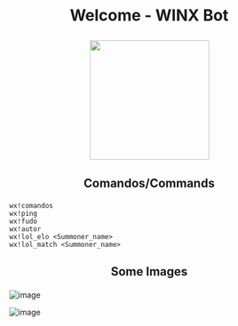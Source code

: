 <h1 align="center">

Welcome - WINX Bot

</h1>

<h3 align="center">
  <img src="https://images-wixmp-ed30a86b8c4ca887773594c2.wixmp.com/intermediary/f/7bdcbaeb-4bb9-47f8-817b-e4bf72a3f07e/dcgbsax-b89108e1-d31a-4791-97bc-c72c50a90edb.png/v1/fill/w_275,h_350,strp/winx_club_bloom_png_by_princessbloom93_dcgbsax-350t.png" width="215"><br>
</h3>

<h2 align="center">

Comandos/Commands

</h2>

```
wx!comandos
wx!ping
wx!fudo
wx!autor
wx!lol_elo <Summoner_name>
wx!lol_match <Summoner_name>
```

<h2 align="center">

Some Images

</h2>


![image](https://user-images.githubusercontent.com/36175761/119246164-c2d0a500-bb55-11eb-8118-c6c3cc0de850.png)

![image](https://user-images.githubusercontent.com/36175761/118582831-6c84f000-b76a-11eb-9e49-2df9733658ca.png)

